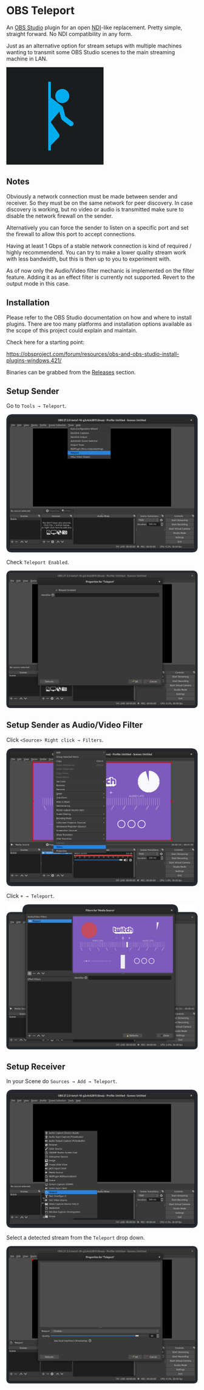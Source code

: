 # OBS Teleport

An [OBS Studio] plugin for an open [NDI]-like replacement. Pretty simple, straight forward. No NDI compatibility in any form.

Just as an alternative option for stream setups with multiple machines wanting to transmit some OBS Studio scenes to the main streaming machine in LAN.

![](img/obs-teleport.png)

[OBS Studio]: https://obsproject.com
[NDI]: https://ndi.tv/

## Notes

Obviously a network connection must be made between sender and receiver. So they must be on the same network for peer discovery. In case discovery is working, but no video or audio is transmitted make sure to disable the network firewall on the sender.

Alternatively you can force the sender to listen on a specific port and set the firewall to allow this port to accept connections.

Having at least 1 Gbps of a stable network connection is kind of required / highly recommendend. You can try to make a lower quality stream work with less bandwidth, but this is then up to you to experiment with.

As of now only the Audio/Video filter mechanic is implemented on the filter feature. Adding it as an effect filter is currently not supported. Revert to the output mode in this case.


## Installation

Please refer to the OBS Studio documentation on how and where to install plugins. There are too many platforms and installation options available as the scope of this project could explain and maintain.

Check here for a starting point:

https://obsproject.com/forum/resources/obs-and-obs-studio-install-plugins-windows.421/

Binaries can be grabbed from the [Releases] section.

[Releases]: https://github.com/fzwoch/obs-teleport/releases


## Setup Sender

Go to `Tools → Teleport`.

![](img/teleport-tools.png)

Check `Teleport Enabled`.

![](img/teleport-output.png)


## Setup Sender as Audio/Video Filter

Click `<Source> Right click → Filters`.

![](img/teleport-properties.png)

Click `+ → Teleport`.

![](img/teleport-filter.png)


## Setup Receiver

In your Scene do `Sources → Add → Teleport`.

![](img/teleport-add.png)

Select a detected stream from the `Teleport` drop down.

![](img/teleport-source.png)

